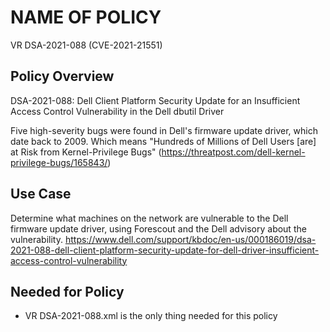 # NAME OF POLICY

VR DSA-2021-088 (CVE-2021-21551)

## Policy Overview

DSA-2021-088: Dell Client Platform Security Update for an Insufficient Access Control Vulnerability in the Dell dbutil Driver 

Five high-severity bugs were found in Dell's firmware update driver, which date back to 2009. Which means "Hundreds of Millions of Dell Users [are] at Risk from Kernel-Privilege Bugs" (https://threatpost.com/dell-kernel-privilege-bugs/165843/) 

## Use Case

Determine what machines on the network are vulnerable to the Dell firmware update driver, using Forescout and the Dell advisory about the vulnerability. https://www.dell.com/support/kbdoc/en-us/000186019/dsa-2021-088-dell-client-platform-security-update-for-dell-driver-insufficient-access-control-vulnerability 

## Needed for Policy

- VR DSA-2021-088.xml is the only thing needed for this policy
